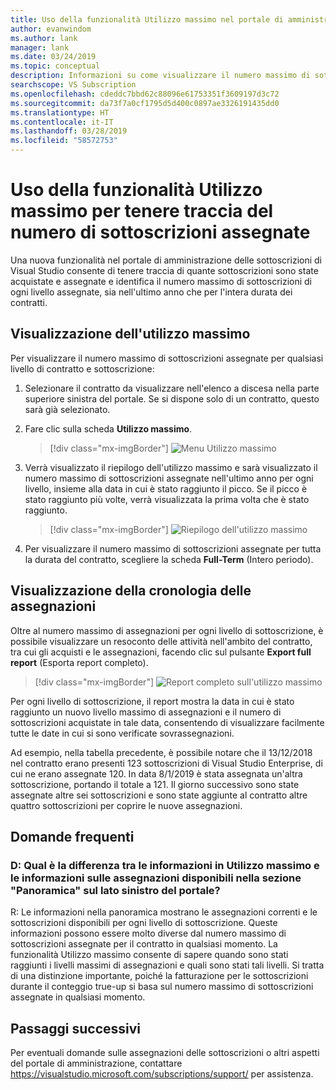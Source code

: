 ```yaml
---
title: Uso della funzionalità Utilizzo massimo nel portale di amministrazione
author: evanwindom
ms.author: lank
manager: lank
ms.date: 03/24/2019
ms.topic: conceptual
description: Informazioni su come visualizzare il numero massimo di sottoscrizioni assegnate nel portale di amministrazione
searchscope: VS Subscription
ms.openlocfilehash: cdeddc7bbd62c88096e61753351f3609197d3c72
ms.sourcegitcommit: da73f7a0cf1795d5d400c0897ae3326191435dd0
ms.translationtype: HT
ms.contentlocale: it-IT
ms.lasthandoff: 03/28/2019
ms.locfileid: "58572753"
---
```

# <a name="using-the-maximum-usage-feature-to-track-the-number-of-assigned-subscriptions"></a>Uso della funzionalità Utilizzo massimo per tenere traccia del numero di sottoscrizioni assegnate

Una nuova funzionalità nel portale di amministrazione delle sottoscrizioni di Visual Studio consente di tenere traccia di quante sottoscrizioni sono state acquistate e assegnate e identifica il numero massimo di sottoscrizioni di ogni livello assegnate, sia nell'ultimo anno che per l'intera durata dei contratti. 

## <a name="viewing-maximum-usage"></a>Visualizzazione dell'utilizzo massimo

Per visualizzare il numero massimo di sottoscrizioni assegnate per qualsiasi livello di contratto e sottoscrizione:

1. Selezionare il contratto da visualizzare nell'elenco a discesa nella parte superiore sinistra del portale. Se si dispone solo di un contratto, questo sarà già selezionato.

2. Fare clic sulla scheda **Utilizzo massimo**.  
    > [!div class="mx-imgBorder"]
    > ![Menu Utilizzo massimo](_img/maximum-usage/maximum-usage-menu.png)

3. Verrà visualizzato il riepilogo dell'utilizzo massimo e sarà visualizzato il numero massimo di sottoscrizioni assegnate nell'ultimo anno per ogni livello, insieme alla data in cui è stato raggiunto il picco.  Se il picco è stato raggiunto più volte, verrà visualizzata la prima volta che è stato raggiunto. 
    > [!div class="mx-imgBorder"]
    > ![Riepilogo dell'utilizzo massimo](_img/maximum-usage/maximum-usage-summary.png)

4.  Per visualizzare il numero massimo di sottoscrizioni assegnate per tutta la durata del contratto, scegliere la scheda **Full-Term** (Intero periodo).

## <a name="viewing-assignment-history"></a>Visualizzazione della cronologia delle assegnazioni

Oltre al numero massimo di assegnazioni per ogni livello di sottoscrizione, è possibile visualizzare un resoconto delle attività nell'ambito del contratto, tra cui gli acquisti e le assegnazioni, facendo clic sul pulsante **Export full report** (Esporta report completo).  

> [!div class="mx-imgBorder"]
> ![Report completo sull'utilizzo massimo](_img/maximum-usage/maximum-usage-full-report.png)

Per ogni livello di sottoscrizione, il report mostra la data in cui è stato raggiunto un nuovo livello massimo di assegnazioni e il numero di sottoscrizioni acquistate in tale data, consentendo di visualizzare facilmente tutte le date in cui si sono verificate sovrassegnazioni.  

Ad esempio, nella tabella precedente, è possibile notare che il 13/12/2018 nel contratto erano presenti 123 sottoscrizioni di Visual Studio Enterprise, di cui ne erano assegnate 120.  In data 8/1/2019 è stata assegnata un'altra sottoscrizione, portando il totale a 121.  Il giorno successivo sono state assegnate altre sei sottoscrizioni e sono state aggiunte al contratto altre quattro sottoscrizioni per coprire le nuove assegnazioni.  

## <a name="frequently-asked-questions"></a>Domande frequenti
### <a name="q-how-is-the-information-in-the-maximum-usage-different-from-the-assignment-information-available-in-the-overview-section-on-the-left-side-of-the-portal"></a>D: Qual è la differenza tra le informazioni in Utilizzo massimo e le informazioni sulle assegnazioni disponibili nella sezione "Panoramica" sul lato sinistro del portale?

R:  Le informazioni nella panoramica mostrano le assegnazioni correnti e le sottoscrizioni disponibili per ogni livello di sottoscrizione.  Queste informazioni possono essere molto diverse dal numero massimo di sottoscrizioni assegnate per il contratto in qualsiasi momento.  La funzionalità Utilizzo massimo consente di sapere quando sono stati raggiunti i livelli massimi di assegnazioni e quali sono stati tali livelli.  Si tratta di una distinzione importante, poiché la fatturazione per le sottoscrizioni durante il conteggio true-up si basa sul numero massimo di sottoscrizioni assegnate in qualsiasi momento. 

## <a name="next-steps"></a>Passaggi successivi
Per eventuali domande sulle assegnazioni delle sottoscrizioni o altri aspetti del portale di amministrazione, contattare https://visualstudio.microsoft.com/subscriptions/support/ per assistenza. 